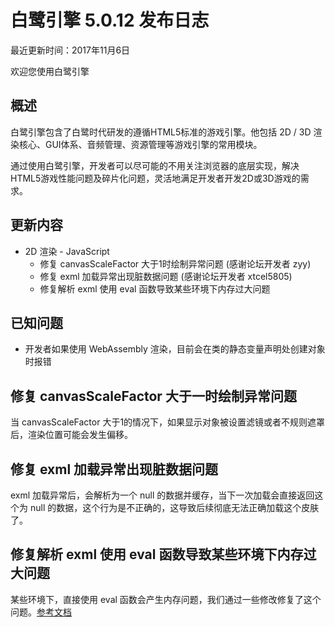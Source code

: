 白鹭引擎 5.0.12 发布日志
===============================

最近更新时间：2017年11月6日


欢迎您使用白鹭引擎

## 概述

白鹭引擎包含了白鹭时代研发的遵循HTML5标准的游戏引擎。他包括 2D / 3D 渲染核心、GUI体系、音频管理、资源管理等游戏引擎的常用模块。

通过使用白鹭引擎，开发者可以尽可能的不用关注浏览器的底层实现，解决HTML5游戏性能问题及碎片化问题，灵活地满足开发者开发2D或3D游戏的需求。

## 更新内容

* 2D 渲染 - JavaScript
    * 修复 canvasScaleFactor 大于1时绘制异常问题 (感谢论坛开发者 zyy)
    * 修复 exml 加载异常出现脏数据问题 (感谢论坛开发者 xtcel5805)
    * 修复解析 exml 使用 eval 函数导致某些环境下内存过大问题

## 已知问题

* 开发者如果使用 WebAssembly 渲染，目前会在类的静态变量声明处创建对象时报错

## 修复 canvasScaleFactor 大于一时绘制异常问题
当 canvasScaleFactor 大于1的情况下，如果显示对象被设置滤镜或者不规则遮罩后，渲染位置可能会发生偏移。

## 修复 exml 加载异常出现脏数据问题
exml 加载异常后，会解析为一个 null 的数据并缓存，当下一次加载会直接返回这个为 null 的数据，这个行为是不正确的，这导致后续彻底无法正确加载这个皮肤了。

## 修复解析 exml 使用 eval 函数导致某些环境下内存过大问题
某些环境下，直接使用 eval 函数会产生内存问题，我们通过一些修改修复了这个问题。[参考文档](https://developer.mozilla.org/en-US/docs/Web/JavaScript/Reference/Global_Objects/eval)